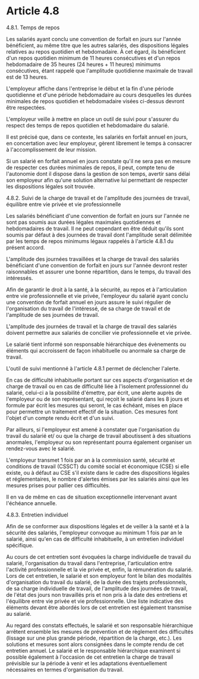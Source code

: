 # Article 4.8

  
4.8.1. Temps de repos

Les salariés ayant conclu une convention de forfait en jours sur l'année bénéficient, au même titre que les autres salariés, des dispositions légales relatives au repos quotidien et hebdomadaire. À cet égard, ils bénéficient d'un repos quotidien minimum de 11 heures consécutives et d'un repos hebdomadaire de 35 heures (24 heures + 11 heures) minimums consécutives, étant rappelé que l'amplitude quotidienne maximale de travail est de 13 heures.

L'employeur affiche dans l'entreprise le début et la fin d'une période quotidienne et d'une période hebdomadaire au cours desquelles les durées minimales de repos quotidien et hebdomadaire visées ci-dessus devront être respectées.

L'employeur veille à mettre en place un outil de suivi pour s'assurer du respect des temps de repos quotidien et hebdomadaire du salarié.

Il est précisé que, dans ce contexte, les salariés en forfait annuel en jours, en concertation avec leur employeur, gèrent librement le temps à consacrer à l'accomplissement de leur mission.

Si un salarié en forfait annuel en jours constate qu'il ne sera pas en mesure de respecter ces durées minimales de repos, il peut, compte tenu de l'autonomie dont il dispose dans la gestion de son temps, avertir sans délai son employeur afin qu'une solution alternative lui permettant de respecter les dispositions légales soit trouvée.

4.8.2. Suivi de la charge de travail et de l'amplitude des journées de travail, équilibre entre vie privée et vie professionnelle

Les salariés bénéficiant d'une convention de forfait en jours sur l'année ne sont pas soumis aux durées légales maximales quotidiennes et hebdomadaires de travail. Il ne peut cependant en être déduit qu'ils sont soumis par défaut à des journées de travail dont l'amplitude serait délimitée par les temps de repos minimums légaux rappelés à l'article 4.8.1 du présent accord.

L'amplitude des journées travaillées et la charge de travail des salariés bénéficiant d'une convention de forfait en jours sur l'année devront rester raisonnables et assurer une bonne répartition, dans le temps, du travail des intéressés.

Afin de garantir le droit à la santé, à la sécurité, au repos et à l'articulation entre vie professionnelle et vie privée, l'employeur du salarié ayant conclu une convention de forfait annuel en jours assure le suivi régulier de l'organisation du travail de l'intéressé, de sa charge de travail et de l'amplitude de ses journées de travail.

L'amplitude des journées de travail et la charge de travail des salariés doivent permettre aux salariés de concilier vie professionnelle et vie privée.

Le salarié tient informé son responsable hiérarchique des évènements ou éléments qui accroissent de façon inhabituelle ou anormale sa charge de travail.

L'outil de suivi mentionné à l'article 4.8.1 permet de déclencher l'alerte.

En cas de difficulté inhabituelle portant sur ces aspects d'organisation et de charge de travail ou en cas de difficulté liée à l'isolement professionnel du salarié, celui-ci a la possibilité d'émettre, par écrit, une alerte auprès de l'employeur ou de son représentant, qui reçoit le salarié dans les 8 jours et formule par écrit les mesures qui seront, le cas échéant, mises en place pour permettre un traitement effectif de la situation. Ces mesures font l'objet d'un compte rendu écrit et d'un suivi.

Par ailleurs, si l'employeur est amené à constater que l'organisation du travail du salarié et/ ou que la charge de travail aboutissent à des situations anormales, l'employeur ou son représentant pourra également organiser un rendez-vous avec le salarié.

L'employeur transmet 1 fois par an à la commission santé, sécurité et conditions de travail (CSSCT) du comité social et économique (CSE) si elle existe, ou à défaut au CSE s'il existe dans le cadre des dispositions légales et réglementaires, le nombre d'alertes émises par les salariés ainsi que les mesures prises pour pallier ces difficultés.

Il en va de même en cas de situation exceptionnelle intervenant avant l'échéance annuelle.

4.8.3. Entretien individuel

Afin de se conformer aux dispositions légales et de veiller à la santé et à la sécurité des salariés, l'employeur convoque au minimum 1 fois par an le salarié, ainsi qu'en cas de difficulté inhabituelle, à un entretien individuel spécifique.

Au cours de cet entretien sont évoquées la charge individuelle de travail du salarié, l'organisation du travail dans l'entreprise, l'articulation entre l'activité professionnelle et la vie privée et, enfin, la rémunération du salarié. Lors de cet entretien, le salarié et son employeur font le bilan des modalités d'organisation du travail du salarié, de la durée des trajets professionnels, de sa charge individuelle de travail, de l'amplitude des journées de travail, de l'état des jours non travaillés pris et non pris à la date des entretiens et l'équilibre entre vie privée et vie professionnelle. Une liste indicative des éléments devant être abordés lors de cet entretien est également transmise au salarié.

Au regard des constats effectués, le salarié et son responsable hiérarchique arrêtent ensemble les mesures de prévention et de règlement des difficultés (lissage sur une plus grande période, répartition de la charge, etc.). Les solutions et mesures sont alors consignées dans le compte rendu de cet entretien annuel. Le salarié et le responsable hiérarchique examinent si possible également à l'occasion de cet entretien la charge de travail prévisible sur la période à venir et les adaptations éventuellement nécessaires en termes d'organisation du travail.

  
